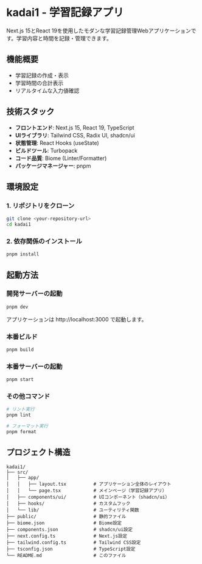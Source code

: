 # kadai1 - 学習記録アプリ

Next.js 15とReact 19を使用したモダンな学習記録管理Webアプリケーションです。学習内容と時間を記録・管理できます。

## 機能概要

- 学習記録の作成・表示
- 学習時間の合計表示
- リアルタイムな入力値確認

## 技術スタック

- **フロントエンド**: Next.js 15, React 19, TypeScript
- **UIライブラリ**: Tailwind CSS, Radix UI, shadcn/ui
- **状態管理**: React Hooks (useState)
- **ビルドツール**: Turbopack
- **コード品質**: Biome (Linter/Formatter)
- **パッケージマネージャー**: pnpm

## 環境設定

### 1. リポジトリをクローン

```bash
git clone <your-repository-url>
cd kadai1
```

### 2. 依存関係のインストール

```bash
pnpm install
```

## 起動方法

### 開発サーバーの起動

```bash
pnpm dev
```

アプリケーションは http://localhost:3000 で起動します。

### 本番ビルド

```bash
pnpm build
```

### 本番サーバーの起動

```bash
pnpm start
```

### その他コマンド

```bash
# リント実行
pnpm lint

# フォーマット実行
pnpm format
```

## プロジェクト構造

```
kadai1/
├── src/
│   ├── app/
│   │   ├── layout.tsx          # アプリケーション全体のレイアウト
│   │   └── page.tsx            # メインページ（学習記録アプリ）
│   ├── components/ui/          # UIコンポーネント（shadcn/ui）
│   ├── hooks/                  # カスタムフック
│   └── lib/                    # ユーティリティ関数
├── public/                     # 静的ファイル
├── biome.json                  # Biome設定
├── components.json             # shadcn/ui設定
├── next.config.ts              # Next.js設定
├── tailwind.config.ts          # Tailwind CSS設定
├── tsconfig.json               # TypeScript設定
└── README.md                   # このファイル
```

